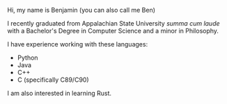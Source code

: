 Hi, my name is Benjamin (you can also call me Ben)

I recently graduated from Appalachian State University _summa cum laude_ with a Bachelor's Degree in Computer Science and a minor in Philosophy.

I have experience working with these languages:

- Python
- Java
- C++
- C (specifically C89/C90)

I am also interested in learning Rust.
